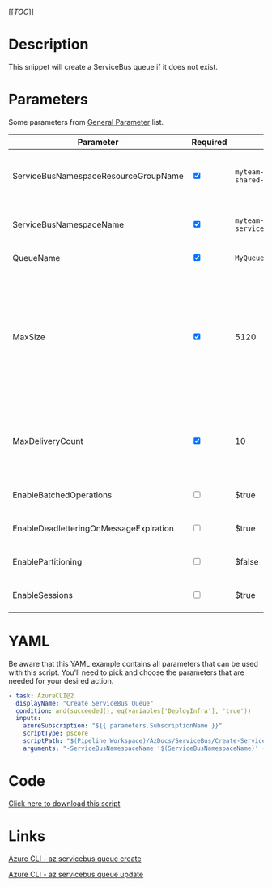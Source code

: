 [[_TOC_]]

# Description

This snippet will create a ServiceBus queue if it does not exist.

# Parameters

Some parameters from [General Parameter](/Azure/AzDocs-v1/Scripts) list.

| Parameter                                 | Required                        | Example Value                                    | Description                                                                                                                                                                                                                               |
| ----------------------------------------- | ------------------------------- | ------------------------------------------------ | ----------------------------------------------------------------------------------------------------------------------------------------------------------------------------------------------------------------------------------------- |
| ServiceBusNamespaceResourceGroupName      | <input type="checkbox" checked> | `myteam-shared-$(Release.EnvironmentName)`       | ResourceGroupName where the ServiceBus Namespace should be created                                                                                                                                                                        |
| ServiceBusNamespaceName                   | <input type="checkbox" checked> | `myteam-servicebusns-$(Release.EnvironmentName)` | This is the ServiceBus Namespace name to use.                                                                                                                                                                                             |
| QueueName                                 | <input type="checkbox" checked> | `MyQueueName`                                    | The name of the queue.                                                                                                                                                                                                                    |
| MaxSize                                   | <input type="checkbox" checked> | 5120                                             | The maximum size of the service bus queue. You can select the following values: 1024, 10240, 2048, 20480, 3072, 4096, 40960, 5120, 81920. Please note some the options above 5120 are only available on the Premium SKU.                  |
| MaxDeliveryCount                          | <input type="checkbox" checked> | 10                                               | The amount of times a 'failed' message will be sent to a consumer for processing again before moving to the deadletter queue.                                                                                                             |
| EnableBatchedOperations                   | <input type="checkbox">         | $true                                            | [More information on batched operations](https://learn.microsoft.com/en-us/azure/service-bus-messaging/service-bus-performance-improvements?tabs=net-standard-sdk-2#batching-store-access). Default to true.                              |
| EnableDeadletteringOnMessageExpiration    | <input type="checkbox">         | $true                                            | [More information on Time-to-live](https://learn.microsoft.com/en-us/azure/service-bus-messaging/service-bus-dead-letter-queues#time-to-live). Default to true.                                                                           |
| EnablePartitioning                        | <input type="checkbox">         | $false                                           | [More information on partitioned queues](https://learn.microsoft.com/en-us/azure/service-bus-messaging/service-bus-partitioning). Default to false.                                                                                       |
| EnableSessions                            | <input type="checkbox">         | $true                                            | [More information on message sessions](https://learn.microsoft.com/en-us/azure/service-bus-messaging/message-sessions). Defaults to true.                                                                                                 |


# YAML

Be aware that this YAML example contains all parameters that can be used with this script. You'll need to pick and choose the parameters that are needed for your desired action.

```yaml
- task: AzureCLI@2
  displayName: "Create ServiceBus Queue"
  condition: and(succeeded(), eq(variables['DeployInfra'], 'true'))
  inputs:
    azureSubscription: "${{ parameters.SubscriptionName }}"
    scriptType: pscore
    scriptPath: "$(Pipeline.Workspace)/AzDocs/ServiceBus/Create-ServiceBus-Queue.ps1"
    arguments: "-ServiceBusNamespaceName '$(ServiceBusNamespaceName)' -ServiceBusNamespaceResourceGroupName '$(ServiceBusNamespaceResourceGroupName)' -QueueName '$(QueueName)' -MaxSize 5120 -MaxDeliveryCount 3 -EnableBatchedOperations $true -EnableDeadletteringOnMessageExpiration $true -EnablePartitioning $false -EnableSessions $true"
```

# Code

[Click here to download this script](../../../../src/ServiceBus/Create-ServiceBus-Queue.ps1)

# Links

[Azure CLI - az servicebus queue create](https://learn.microsoft.com/en-us/cli/azure/servicebus/queue?view=azure-cli-latest#az-servicebus-queue-create)

[Azure CLI - az servicebus queue update](https://learn.microsoft.com/en-us/cli/azure/servicebus/queue?view=azure-cli-latest#az-servicebus-queue-update)